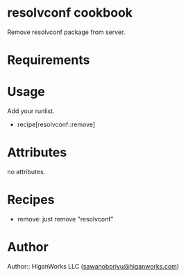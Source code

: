 # resolvconf cookbook

Remove resolvconf package from server.

# Requirements


# Usage

Add your runlist.

-  recipe[resolvconf::remove]

# Attributes

no attributes.

# Recipes

- remove: just remove "resolvconf"


# Author

Author:: HiganWorks LLC (<sawanoboriyu@higanworks.com>)
